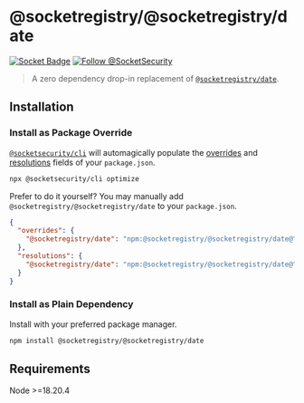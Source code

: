 # @socketregistry/@socketregistry/date

[![Socket Badge](https://socket.dev/api/badge/npm/package/@socketregistry/@socketregistry/date)](https://socket.dev/npm/package/@socketregistry/@socketregistry/date)
[![Follow @SocketSecurity](https://img.shields.io/twitter/follow/SocketSecurity?style=social)](https://twitter.com/SocketSecurity)

> A zero dependency drop-in replacement of
> [`@socketregistry/date`](https://www.npmjs.com/package/@socketregistry/date).

## Installation

### Install as Package Override

[`@socketsecurity/cli`](https://www.npmjs.com/package/@socketsecurity/cli) will
automagically populate the
[overrides](https://docs.npmjs.com/cli/v9/configuring-npm/package-json#overrides)
and [resolutions](https://yarnpkg.com/configuration/manifest#resolutions) fields
of your `package.json`.

```sh
npx @socketsecurity/cli optimize
```

Prefer to do it yourself? You may manually add
`@socketregistry/@socketregistry/date` to your `package.json`.

```json
{
  "overrides": {
    "@socketregistry/date": "npm:@socketregistry/@socketregistry/date@^1"
  },
  "resolutions": {
    "@socketregistry/date": "npm:@socketregistry/@socketregistry/date@^1"
  }
}
```

### Install as Plain Dependency

Install with your preferred package manager.

```sh
npm install @socketregistry/@socketregistry/date
```

## Requirements

Node &gt;=18.20.4
